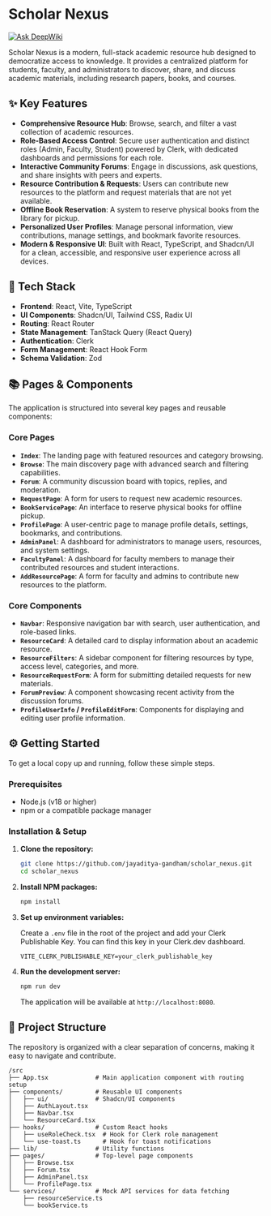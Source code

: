 # Scholar Nexus
[![Ask DeepWiki](https://devin.ai/assets/askdeepwiki.png)](https://deepwiki.com/Jayaditya-Gandham/Scholar_Nexus)

Scholar Nexus is a modern, full-stack academic resource hub designed to democratize access to knowledge. It provides a centralized platform for students, faculty, and administrators to discover, share, and discuss academic materials, including research papers, books, and courses.

## ✨ Key Features

*   **Comprehensive Resource Hub**: Browse, search, and filter a vast collection of academic resources.
*   **Role-Based Access Control**: Secure user authentication and distinct roles (Admin, Faculty, Student) powered by Clerk, with dedicated dashboards and permissions for each role.
*   **Interactive Community Forums**: Engage in discussions, ask questions, and share insights with peers and experts.
*   **Resource Contribution & Requests**: Users can contribute new resources to the platform and request materials that are not yet available.
*   **Offline Book Reservation**: A system to reserve physical books from the library for pickup.
*   **Personalized User Profiles**: Manage personal information, view contributions, manage settings, and bookmark favorite resources.
*   **Modern & Responsive UI**: Built with React, TypeScript, and Shadcn/UI for a clean, accessible, and responsive user experience across all devices.

## 🚀 Tech Stack

*   **Frontend**: React, Vite, TypeScript
*   **UI Components**: Shadcn/UI, Tailwind CSS, Radix UI
*   **Routing**: React Router
*   **State Management**: TanStack Query (React Query)
*   **Authentication**: Clerk
*   **Form Management**: React Hook Form
*   **Schema Validation**: Zod

## 📚 Pages & Components

The application is structured into several key pages and reusable components:

### Core Pages
*   **`Index`**: The landing page with featured resources and category browsing.
*   **`Browse`**: The main discovery page with advanced search and filtering capabilities.
*   **`Forum`**: A community discussion board with topics, replies, and moderation.
*   **`RequestPage`**: A form for users to request new academic resources.
*   **`BookServicePage`**: An interface to reserve physical books for offline pickup.
*   **`ProfilePage`**: A user-centric page to manage profile details, settings, bookmarks, and contributions.
*   **`AdminPanel`**: A dashboard for administrators to manage users, resources, and system settings.
*   **`FacultyPanel`**: A dashboard for faculty members to manage their contributed resources and student interactions.
*   **`AddResourcePage`**: A form for faculty and admins to contribute new resources to the platform.

### Core Components
*   **`Navbar`**: Responsive navigation bar with search, user authentication, and role-based links.
*   **`ResourceCard`**: A detailed card to display information about an academic resource.
*   **`ResourceFilters`**: A sidebar component for filtering resources by type, access level, categories, and more.
*   **`ResourceRequestForm`**: A form for submitting detailed requests for new materials.
*   **`ForumPreview`**: A component showcasing recent activity from the discussion forums.
*   **`ProfileUserInfo` / `ProfileEditForm`**: Components for displaying and editing user profile information.

## ⚙️ Getting Started

To get a local copy up and running, follow these simple steps.

### Prerequisites

*   Node.js (v18 or higher)
*   npm or a compatible package manager

### Installation & Setup

1.  **Clone the repository:**
    ```sh
    git clone https://github.com/jayaditya-gandham/scholar_nexus.git
    cd scholar_nexus
    ```

2.  **Install NPM packages:**
    ```sh
    npm install
    ```

3.  **Set up environment variables:**

    Create a `.env` file in the root of the project and add your Clerk Publishable Key. You can find this key in your Clerk.dev dashboard.

    ```.env
    VITE_CLERK_PUBLISHABLE_KEY=your_clerk_publishable_key
    ```

4.  **Run the development server:**
    ```sh
    npm run dev
    ```

    The application will be available at `http://localhost:8080`.

## 📂 Project Structure

The repository is organized with a clear separation of concerns, making it easy to navigate and contribute.

```
/src
├── App.tsx             # Main application component with routing setup
├── components/         # Reusable UI components
│   ├── ui/             # Shadcn/UI components
│   ├── AuthLayout.tsx
│   ├── Navbar.tsx
│   └── ResourceCard.tsx
├── hooks/              # Custom React hooks
│   ├── useRoleCheck.tsx  # Hook for Clerk role management
│   └── use-toast.ts      # Hook for toast notifications
├── lib/                # Utility functions
├── pages/              # Top-level page components
│   ├── Browse.tsx
│   ├── Forum.tsx
│   ├── AdminPanel.tsx
│   └── ProfilePage.tsx
└── services/           # Mock API services for data fetching
    ├── resourceService.ts
    └── bookService.ts
